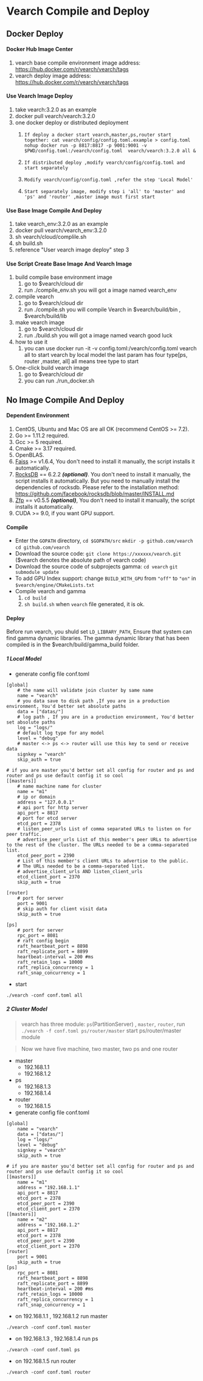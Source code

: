 # Vearch Compile and Deploy

## Docker Deploy

#### Docker Hub Image Center 
 1. vearch base compile environment image address: https://hub.docker.com/r/vearch/vearch/tags
 2. vearch deploy image address: https://hub.docker.com/r/vearch/vearch/tags

#### Use Vearch Image Deploy
 1. take vearch:3.2.0 as an example
 2. docker pull vearch/vearch:3.2.0
 3. one docker deploy or distributed deployment
    1. ```If deploy a docker start vearch,master,ps,router start together: cat vearch/config/config.toml.example > config.toml nohup docker run -p 8817:8817 -p 9001:9001 -v $PWD/config.toml:/vearch/config.toml  vearch/vearch:3.2.0 all &```
    
    2. ```If distributed deploy ,modify vearch/config/config.toml and start separately```
    3. ```Modify vearch/config/config.toml ,refer the step 'Local Model'```
    4. ```Start separately image, modify step i 'all' to 'master' and 'ps' and 'router' ,master image must first start```

#### Use Base Image Compile And Deploy
 1. take vearch_env:3.2.0 as an example
 2. docker pull vearch/vearch_env:3.2.0
 3. sh vearch/cloud/complile.sh
 4. sh build.sh
 5. reference "User vearch image deploy" step 3

#### Use Script Create Base Image And Vearch Image
 1. build compile base environment image 
    1. go to $vearch/cloud dir
    2. run ./compile_env.sh you will got a image named vearch_env
 2. compile vearch
    1. go to $vearch/cloud dir
    2. run ./compile.sh you will compile Vearch in $vearch/build/bin , $vearch/build/lib
 3. make vearch image
    1. go to $vearch/cloud dir
    2. run ./build.sh you will got a image named vearch good luck
 4. how to use it 
    1. you can use docker run -it -v config.toml:/vearch/config.toml vearch all to start vearch by local model the last param has four type[ps, router ,master, all] all means tree type to start
 5. One-click build vearch image
    1. go to $vearch/cloud dir
    2. you can run ./run_docker.sh

## No Image Compile And Deploy

#### Dependent Environment 

   1. CentOS, Ubuntu and Mac OS are all OK (recommend CentOS >= 7.2).
   2. Go >= 1.11.2 required.
   3. Gcc >= 5 required.
   4. Cmake >= 3.17 required.
   5. OpenBLAS.
   6. [Faiss](https://github.com/facebookresearch/faiss) >= v1.6.4, You don't need to install it manually, the script installs it automatically. 
   7. [RocksDB](https://github.com/facebook/rocksdb) == 6.2.2 ***(optional)***. You don't need to install it manually, the script installs it automatically. But you need to manually install the dependencies of rocksdb. Please refer to the installation method: https://github.com/facebook/rocksdb/blob/master/INSTALL.md
   8. [Zfp](https://github.com/LLNL/zfp) == v0.5.5 ***(optional)***, You don't need to install it manually, the script installs it automatically.
   9. CUDA >= 9.0, if you want GPU support.
#### Compile 
   * Enter the `GOPATH` directory, `cd $GOPATH/src` `mkdir -p github.com/vearch` `cd github.com/vearch`
   * Download the source code: `git clone https://xxxxxx/vearch.git` ($vearch denotes the absolute path of vearch code)
   * Download the source code of subprojects gamma: ``cd vearch``  `git submodule update`
   * To add GPU Index support: change `BUILD_WITH_GPU` from `"off"` to `"on"` in `$vearch/engine/CMakeLists.txt` 
   * Compile vearch and gamma
      1. `cd build`
      2. `sh build.sh`
      when `vearch` file generated, it is ok.
      
#### Deploy
   Before run vearch, you shuld set `LD_LIBRARY_PATH`, Ensure that system can find gamma dynamic libraries. The gamma dynamic library that has been compiled is in the $vearch/build/gamma_build folder.
   ##### 1 Local Model
   * generate config file conf.toml
     
```
[global]
    # the name will validate join cluster by same name
    name = "vearch"
    # you data save to disk path ,If you are in a production environment, You'd better set absolute paths
    data = ["datas/"]
    # log path , If you are in a production environment, You'd better set absolute paths
    log = "logs/"
    # default log type for any model
    level = "debug"
    # master <-> ps <-> router will use this key to send or receive data
    signkey = "vearch"
    skip_auth = true

# if you are master you'd better set all config for router and ps and router and ps use default config it so cool
[[masters]]
    # name machine name for cluster
    name = "m1"
    # ip or domain
    address = "127.0.0.1"
    # api port for http server
    api_port = 8817
    # port for etcd server
    etcd_port = 2378
    # listen_peer_urls List of comma separated URLs to listen on for peer traffic.
    # advertise_peer_urls List of this member's peer URLs to advertise to the rest of the cluster. The URLs needed to be a comma-separated list.
    etcd_peer_port = 2390
    # List of this member's client URLs to advertise to the public.
    # The URLs needed to be a comma-separated list.
    # advertise_client_urls AND listen_client_urls
    etcd_client_port = 2370
    skip_auth = true

[router]
    # port for server
    port = 9001
    # skip auth for client visit data
    skip_auth = true

[ps]
    # port for server
    rpc_port = 8081
    # raft config begin
    raft_heartbeat_port = 8898
    raft_replicate_port = 8899
    heartbeat-interval = 200 #ms
    raft_retain_logs = 10000
    raft_replica_concurrency = 1
    raft_snap_concurrency = 1 
```
   * start

````
./vearch -conf conf.toml all
````

   ##### 2 Cluster Model
   > vearch has three module: `ps`(PartitionServer) , `master`, `router`, run `./vearch -f conf.toml ps/router/master` start ps/router/master module

   > Now we have five machine, two master, two ps and one router

* master
    * 192.168.1.1
    * 192.168.1.2
* ps
    * 192.168.1.3
    * 192.168.1.4
* router
    * 192.168.1.5
* generate config file conf.toml

````
[global]
    name = "vearch"
    data = ["datas/"]
    log = "logs/"
    level = "debug"
    signkey = "vearch"
    skip_auth = true

# if you are master you'd better set all config for router and ps and router and ps use default config it so cool
[[masters]]
    name = "m1"
    address = "192.168.1.1"
    api_port = 8817
    etcd_port = 2378
    etcd_peer_port = 2390
    etcd_client_port = 2370
[[masters]]
    name = "m2"
    address = "192.168.1.2"
    api_port = 8817
    etcd_port = 2378
    etcd_peer_port = 2390
    etcd_client_port = 2370
[router]
    port = 9001
    skip_auth = true
[ps]
    rpc_port = 8081
    raft_heartbeat_port = 8898
    raft_replicate_port = 8899
    heartbeat-interval = 200 #ms
    raft_retain_logs = 10000
    raft_replica_concurrency = 1
    raft_snap_concurrency = 1
````
* on 192.168.1.1 , 192.168.1.2  run master

````
./vearch -conf conf.toml master
````

* on 192.168.1.3 , 192.168.1.4 run ps

````
./vearch -conf conf.toml ps
````

* on 192.168.1.5 run router

````
./vearch -conf conf.toml router
````

